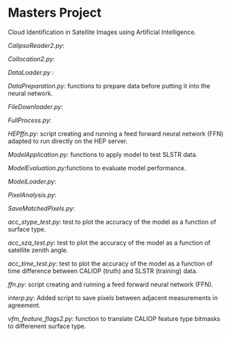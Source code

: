 # Masters Project

Cloud Identification in Satellite Images using Artificial Intelligence.



*CalipsoReader2.py*:


*Collocation2.py*:


*DataLoader.py* :


*DataPreparation.py*: functions to prepare data before putting it into the neural network.


*FileDownloader.py*:  


*FullProcess.py*:  


*HEPffn.py*: script creating and running a feed forward neural network (FFN) adapted to run directly on the HEP server.


*ModelApplication.py*: functions to apply model to test SLSTR data.  


*ModelEvaluation.py*:functions to evaluate model performance.  


*ModelLoader.py*:  


*PixelAnalysis.py*:  


*SaveMatchedPixels.py*:  


*acc_stype_test.py*: test to plot the accuracy of the model as a function of surface type.  


*acc_sza_test.py*: test to plot the accuracy of the model as a function of satellite zenith angle.  


*acc_time_test.py*: test to plot the accuracy of the model as a function of time difference between CALIOP (truth) and SLSTR (training) data.  


*ffn.py*: script creating and running a feed forward neural network (FFN).  


*interp.py*: Added script to save pixels between adjacent measurements in agreement.  


*vfm_feature_flags2.py*: function to translate CALIOP feature type bitmasks to differenent surface type.  
